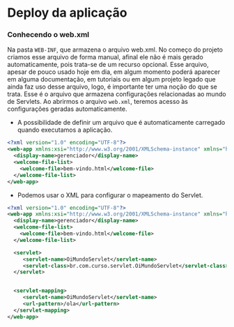 # Deploy da aplicação

### Conhecendo o web.xml

Na pasta `WEB-INF`, que armazena o arquivo web.xml. No começo do projeto criamos esse arquivo de forma manual, afinal ele não é mais gerado automaticamente, pois trata-se de um recurso opcional. Esse arquivo, apesar de pouco usado hoje em dia, em algum momento poderá aparecer em alguma documentação, em tutoriais ou em algum projeto legado que ainda faz uso desse arquivo, logo, é importante ter uma noção do que se trata.
Esse é o arquivo que armazena configurações relacionadas ao mundo de Servlets. Ao abrirmos o arquivo `web.xml`, teremos acesso às configurações geradas automaticamente.
- A possibilidade de definir um arquivo que é automaticamente carregado quando executamos a aplicação.
```xml
<?xml version="1.0" encoding="UTF-8"?>
<web-app xmlns:xsi="http://www.w3.org/2001/XMLSchema-instance" xmlns="http://xmlns.jcp.org/xml/ns/javaee" xsi:schemaLocation="http://xmlns.jcp.org/xml/ns/javaee http://xmlns.jcp.org/xml/ns/javaee/web-app_4_0.xsd" id="WebApp_ID" version="4.0">
  <display-name>gerenciador</display-name>
  <welcome-file-list>
    <welcome-file>bem-vindo.html</welcome-file>
  </welcome-file-list>
</web-app>
```

- Podemos usar o XML para configurar o mapeamento do Servlet.
```xml
<?xml version="1.0" encoding="UTF-8"?>
<web-app xmlns:xsi="http://www.w3.org/2001/XMLSchema-instance" xmlns="http://xmlns.jcp.org/xml/ns/javaee" xsi:schemaLocation="http://xmlns.jcp.org/xml/ns/javaee http://xmlns.jcp.org/xml/ns/javaee/web-app_4_0.xsd" id="WebApp_ID" version="4.0">
  <display-name>gerenciador</display-name>
  <welcome-file-list>
    <welcome-file>bem-vindo.html</welcome-file>
  </welcome-file-list>

  <servlet>
     <servlet-name>OiMundoServlet</servlet-name>
     <servlet-class>br.com.curso.servlet.OiMundoServlet</servlet-class>
  </servlet>


  <servlet-mapping>
     <servlet-name>OiMundoServlet</servlet-name>
     <url-pattern>/ola</url-pattern>
  </servlet-mapping>
</web-app>
```